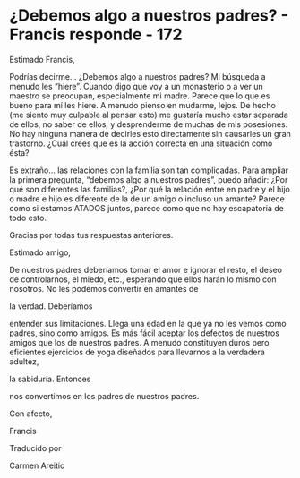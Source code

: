 # ¿Debemos algo a nuestros padres? - Francis responde - 172

Estimado Francis,

Podrías decirme… ¿Debemos algo a nuestros padres? Mi búsqueda a menudo les “hiere”. Cuando digo que voy a un monasterio o a ver un maestro se preocupan, especialmente mi madre. Parece que lo que es bueno para mí les hiere. A menudo pienso en mudarme, lejos. De hecho (me siento muy culpable al pensar esto) me gustaría mucho estar separada de ellos, no saber de ellos, y desprenderme de muchas de mis posesiones. No hay ninguna manera de decirles esto directamente sin causarles un gran trastorno. ¿Cuál crees que es la acción correcta en una situación como ésta?

Es extraño… las relaciones con la familia son tan complicadas. Para ampliar la primera pregunta, “debemos algo a nuestros padres”, puedo añadir: ¿Por qué son diferentes las familias?, ¿Por qué la relación entre en padre y el hijo o madre e hijo es diferente de la de un amigo o incluso un amante? Parece como si estamos ATADOS juntos, parece como que no hay escapatoria de todo esto.

Gracias por todas tus respuestas anteriores.

Estimado amigo,

De nuestros padres deberíamos tomar el amor e ignorar el resto, el deseo de controlarnos, el miedo, etc., esperando que ellos harán lo mismo con nosotros. No les podemos convertir en amantes de 

la verdad. Deberíamos

entender sus limitaciones. Llega una edad en la que ya no les vemos como padres, sino como amigos. Es más fácil aceptar los defectos de nuestros amigos que los de nuestros padres. A menudo constituyen duros pero eficientes ejercicios de yoga diseñados para llevarnos a la verdadera adultez, 

la sabiduría. Entonces

nos convertimos en los padres de nuestros padres.

Con afecto, 

Francis

Traducido por 

Carmen Areitio

